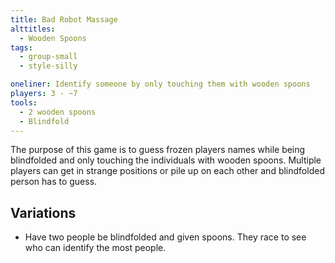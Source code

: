 ```yaml
---
title: Bad Robot Massage
alttitles:
  - Wooden Spoons
tags:
  - group-small
  - style-silly

oneliner: Identify someone by only touching them with wooden spoons
players: 3 - ~7
tools:
  - 2 wooden spoons
  - Blindfold
---
```

The purpose of this game is to guess frozen players names while being blindfolded and only touching the individuals with wooden spoons. Multiple players can get in strange positions or pile up on each other and blindfolded person has to guess.

## Variations
- Have two people be blindfolded and given spoons. They race to see who can identify the most people.
